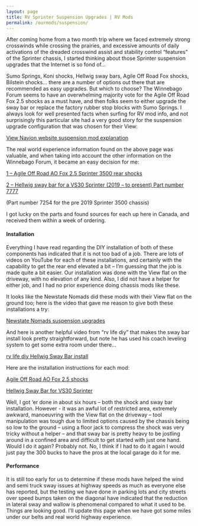 ```yaml
---
layout: page
title: RV Sprinter Suspension Upgrades | RV Mods
permalink: /ourmods/suspension/
---
```

After coming home from a two month trip where we faced extremely strong crosswinds while crossing the prairies, and excessive amounts of daily activations of the dreaded crosswind assist and stability control “features” of the Sprinter chassis, I started thinking about those Sprinter suspension upgrades that the Internet is so fond of...

Sumo Springs, Koni shocks, Hellwig sway bars, Agile Off Road Fox shocks, Bilstein shocks... there are a number of options out there that are recommended as easy upgrades.  But which to choose?  The Winnebago Forum seems to have an overwhelming majority vote for the Agile Off Road Fox 2.5 shocks as a must have, and then folks seem to either upgrade the sway bar or replace the factory rubber stop blocks with Sumo Springs.  I always look for well presented facts when surfing for RV mod info, and not surprisingly this particular site had a very good story for the suspension upgrade configuration that was chosen for their View:

[View Navion website suspension mod explanation](https://www.viewnavion.com/mods/suspension)

The real world experience information found on the above page was valuable, and when taking into account the other information on the Winnebago Forum, it became an easy decision for me:

[1 – Agile Off Road AO Fox 2.5 Sprinter 3500 rear shocks](https://agileoffroad.com/product/agile-fox-2-5-rear-shocks-mercedes-sprinter-3500-rv-class-c/)

[2 – Hellwig sway bar for a VS30 Sprinter (2019 – to present) Part number 7777](https://www.hellwigproducts.com/our-products/search/?searchq=7777)  

(Part number 7254 for the pre 2019  Sprinter 3500 chassis)

I got lucky on the parts and found sources for each up here in Canada, and received them within a week of ordering.

<h4>Installation</h4>

Everything I have read regarding the DIY installation of both of these components has indicated that it is not too bad of a job.  There are lots of videos on YouTube for each of these installations, and certainly with the capability to get the rear end elevated a bit – I’m guessing that the job is made quite a bit easier.  Our installation was done with the View flat on the driveway, with no elevation of any kind.  Also, I did not have a helper for either job, and I had no prior experience doing chassis mods like these.

It looks like the Newstate Nomads did these mods with their View flat on the ground too; here is the video that gave me reason to give both these installations a try:

[Newstate Nomads suspension upgrades](https://www.youtube.com/watch?v=qAgmxMrXjSQ)

And here is another helpful video from “rv life diy” that makes the sway bar install look pretty straightforward, but note he has used his coach leveling system to get some extra room under there...

[rv life diy Hellwig Sway Bar install](https://www.youtube.com/watch?v=boZY0rIXuFM&t=110s)

Here are the installation instructions for each mod:

[Agile Off Road AO Fox 2.5 shocks]( https://agileoffroad.com/wp-content/uploads/2022/05/Sprinter-3500-Rear-Shock-Installation-Guide2.pdf)

[Hellwig Sway Bar for VS30 Sprinter]( https://www.hellwigproducts.com/wp-content/uploads/product-digital-assets/135007777.PDF)

Well, I got ‘er done in about six hours – both the shock and sway bar installation.  However - it was an awful lot of restricted area, extremely awkward, manoeuvring with the View flat on the driveway – tool manipulation was tough due to limited options caused by the chassis being so low to the ground – using a floor jack to compress the shock was very tricky without a helper – and that sway bar is pretty heavy to be jostling around in a confined area and difficult to get started with just one hand.  Would I do it again?  Probably not.  No, I think if I had to do it again I would just pay the 300 bucks to have the pros at the local garage do it for me.  

<h4>Performance</h4>

It is still too early for us to determine if these mods have helped the wind and semi truck sway issues at highway speeds as much as everyone else has reported, but the testing we have done in parking lots and city streets over speed bumps taken on the diagonal have indicated that the reduction in lateral sway and wallow is phenomenal compared to what it used to be.  Things are looking good.  I’ll update this page when we have got some miles under our belts and real world highway experience.
